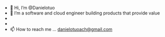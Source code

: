 - 👋 Hi, I’m @Danielotuo
- 👀 I’m a software and cloud engineer building products that provide value
-
-
- 📫 How to reach me ... danielotuoach@gmail.com

<!---
Danielotuo/Danielotuo is a ✨ special ✨ repository because its `README.md` (this file) appears on your GitHub profile.
You can click the Preview link to take a look at your changes.
--->
